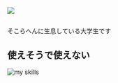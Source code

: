 
![](https://komarev.com/ghpvc/?username=pni525)

<!-- 2. プロフィールや連絡先を変更 -->
## 

そこらへんに生息している大学生です

## 使えそうで使えない

<img alt="my skills" src="https://skillicons.dev/icons?theme=dark&perline=7&i=c,cpp,py,raspberrypi,basic" />
